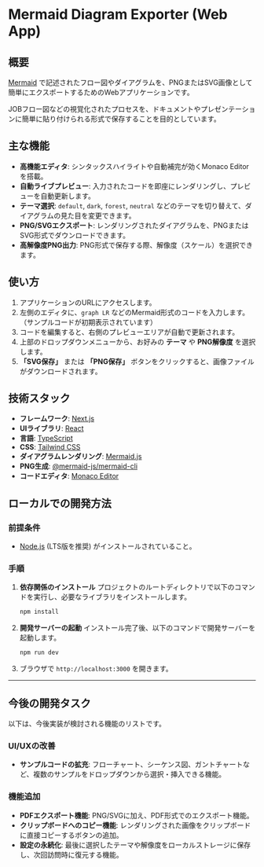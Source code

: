 # Mermaid Diagram Exporter (Web App)

## 概要

[Mermaid](https://mermaid-js.github.io/mermaid/#/) で記述されたフロー図やダイアグラムを、PNGまたはSVG画像として簡単にエクスポートするためのWebアプリケーションです。

JOBフロー図などの視覚化されたプロセスを、ドキュメントやプレゼンテーションに簡単に貼り付けられる形式で保存することを目的としています。

## 主な機能

- **高機能エディタ**: シンタックスハイライトや自動補完が効くMonaco Editorを搭載。
- **自動ライブプレビュー**: 入力されたコードを即座にレンダリングし、プレビューを自動更新します。
- **テーマ選択**: `default`, `dark`, `forest`, `neutral` などのテーマを切り替えて、ダイアグラムの見た目を変更できます。
- **PNG/SVGエクスポート**: レンダリングされたダイアグラムを、PNGまたはSVG形式でダウンロードできます。
- **高解像度PNG出力**: PNG形式で保存する際、解像度（スケール）を選択できます。

## 使い方

1. アプリケーションのURLにアクセスします。
2. 左側のエディタに、`graph LR` などのMermaid形式のコードを入力します。（サンプルコードが初期表示されています）
3. コードを編集すると、右側のプレビューエリアが自動で更新されます。
4. 上部のドロップダウンメニューから、お好みの **テーマ** や **PNG解像度** を選択します。
5. **「SVG保存」** または **「PNG保存」** ボタンをクリックすると、画像ファイルがダウンロードされます。

## 技術スタック

- **フレームワーク**: [Next.js](https://nextjs.org/)
- **UIライブラリ**: [React](https://react.dev/)
- **言語**: [TypeScript](https://www.typescriptlang.org/)
- **CSS**: [Tailwind CSS](https://tailwindcss.com/)
- **ダイアグラムレンダリング**: [Mermaid.js](https://mermaid-js.github.io/mermaid/#/)
- **PNG生成**: [@mermaid-js/mermaid-cli](https://github.com/mermaid-js/mermaid-cli)
- **コードエディタ**: [Monaco Editor](https://microsoft.github.io/monaco-editor/)

## ローカルでの開発方法

### 前提条件

- [Node.js](https://nodejs.org/) (LTS版を推奨) がインストールされていること。

### 手順

1.  **依存関係のインストール**
    プロジェクトのルートディレクトリで以下のコマンドを実行し、必要なライブラリをインストールします。
    ```bash
    npm install
    ```

2.  **開発サーバーの起動**
    インストール完了後、以下のコマンドで開発サーバーを起動します。
    ```bash
    npm run dev
    ```

3.  ブラウザで `http://localhost:3000` を開きます。

---

## 今後の開発タスク

以下は、今後実装が検討される機能のリストです。

### UI/UXの改善

- **サンプルコードの拡充**: フローチャート、シーケンス図、ガントチャートなど、複数のサンプルをドロップダウンから選択・挿入できる機能。

### 機能追加

- **PDFエクスポート機能**: PNG/SVGに加え、PDF形式でのエクスポート機能。
- **クリップボードへのコピー機能**: レンダリングされた画像をクリップボードに直接コピーするボタンの追加。
- **設定の永続化**: 最後に選択したテーマや解像度をローカルストレージに保存し、次回訪問時に復元する機能。
